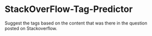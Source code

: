 # StackOverFlow-Tag-Predictor
Suggest the tags based on the content that was there in the question posted on Stackoverflow.
